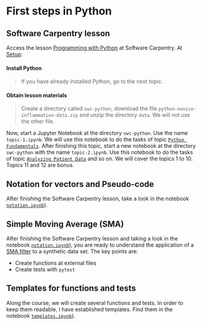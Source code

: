 # First steps in Python

## Software Carpentry lesson

Access the lesson [Programming with Python](https://swcarpentry.github.io/python-novice-inflammation/)
at Software Carpentry. At [Setup](https://swcarpentry.github.io/python-novice-inflammation/setup.html):

#### Install Python

> If you have already installed Python, go to the next topic.

#### Obtain lesson materials

> Create a directory called `swc-python`, download the file
`python-novice-inflammation-data.zip` and unzip the directory `data`. We will
not use the other file.

Now, start a Jupyter Notebook at the directory `swc-python`. Use the name
`topic-1.ipynb`. We will use this notebook to do the tasks of topic
[`Python Fundamentals`](https://swcarpentry.github.io/python-novice-inflammation/01-intro/index.html).
After finishing this topic, start a new notebook at the
directory `swc-python` with the name `topic-2.ipynb`. Use this notebook to
do the tasks of topic [`Analyzing Patient Data`](https://swcarpentry.github.io/python-novice-inflammation/02-numpy/index.html)
and so on. We will cover the topics 1 to 10. Topics 11 and 12 are bonus.

## Notation for vectors and Pseudo-code

After finishing the Software Carpentry lesson, take a look in the notebook
[`notation.ipynb`](https://nbviewer.jupyter.org/github/birocoles/Disciplina-metodos-computacionais/blob/master/Content/first_steps_Python/notation.ipynb)).

## Simple Moving Average (SMA)

After finishing the Software Carpentry lesson and taking a look in the notebook
[`notation.ipynb`](https://nbviewer.jupyter.org/github/birocoles/Disciplina-metodos-computacionais/blob/master/Content/first_steps_Python/notation.ipynb)),
you are ready to understand the application of a [SMA filter](https://en.wikipedia.org/wiki/Moving_average#Simple_moving_average) to a synthetic data set. The key points are:

* Create functions at external files
* Create tests with `pytest`

## Templates for functions and tests

Along the course, we will create several functions and tests. In order to keep
them readable, I have established templates. Find them in the notebook
[`templates.ipynb`](https://nbviewer.jupyter.org/github/birocoles/Disciplina-metodos-computacionais/blob/master/Content/first_steps_Python/templates.ipynb)).
